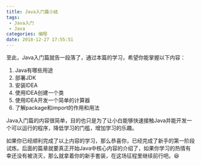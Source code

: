 ```yaml
---
title: Java入门篇小结
tags: 
 - Java入门
 - Java
categories: 编程
date: 2018-12-27 17:55:51
---
```


至此，Java入门篇就告一段落了，通过本篇的学习，希望你能掌握以下内容：

1. Java有哪些用途
2. 部署JDK
3. 安装IDEA
4. 使用IDEA创建一个类
5. 使用IDEA开发一个简单的计算器
6. 了解package和import的作用和用法

Java入门篇的内容很简单，目的也只是为了让小白能够快速接触Java并能开发一个可以运行的程序，降低学习的门槛，增加学习的乐趣。

如果你已经顺利完成了以上内容的学习，那么恭喜你，已经完成了新手的第一阶段试炼。后面的篇章就要真正开始Java中核心内容的介绍了，如果你学习的热情有幸还没有被浇灭，那么就拿着你的新手套装，在这场征程里继续前行吧。😆